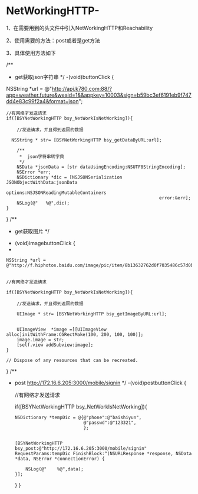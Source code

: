 # NetWorkingHTTP-

1、在需要用到的头文件中引入NetWorkingHTTP和Reachability




2、使用需要的方法：post或者是get方法


3、具体使用方法如下

/**
 *  get获取json字符串
 */
-(void)buttonClick
{
    
NSString *url = @"http://api.k780.com:88/?app=weather.future&weaid=1&&appkey=10003&sign=b59bc3ef6191eb9f747dd4e83c99f2a4&format=json";


    //有网络才发送请求
    if([BSYNetWorkingHTTP bsy_NetWorkIsNetWorking]){
    
        //发送请求，并且得到返回的数据
        
      NSString * str= [BSYNetWorkingHTTP bsy_getDataByURL:url];
        
        /**
         *  json字符串转字典
         */
        NSData *jsonData = [str dataUsingEncoding:NSUTF8StringEncoding];
        NSError *err;
        NSDictionary *dic = [NSJSONSerialization JSONObjectWithData:jsonData
                                                            options:NSJSONReadingMutableContainers
                                                              error:&err];
        NSLog(@"   %@",dic);
    }
}
/**
 *  get获取图片
 */
- (void)imagebuttonClick {
- 

    
    NSString *url = @"http://f.hiphotos.baidu.com/image/pic/item/8b13632762d0f7035486c57d0bfa513d2697c55f.jpg";


    //有网络才发送请求
    
    if([BSYNetWorkingHTTP bsy_NetWorkIsNetWorking]){
    
        //发送请求，并且得到返回的数据
        
        UIImage * str= [BSYNetWorkingHTTP bsy_getImageByURL:url];


        UIImageView  *image =[[UIImageView alloc]initWithFrame:CGRectMake(100, 200, 100, 100)];
        image.image = str;
        [self.view addSubview:image];
    }

    // Dispose of any resources that can be recreated.
}
/**
 *  post    http://172.16.6.205:3000/mobile/signin
 */
-(void)postbuttonClick
{


    //有网络才发送请求
    
    if([BSYNetWorkingHTTP bsy_NetWorkIsNetWorking]){
   
        NSDictionary *tempDic = @{@"phone":@"baishiyun",
                                  @"passwd":@"123321",
                                  };
                                  
                                  
        [BSYNetWorkingHTTP bsy_post:@"http://172.16.6.205:3000/mobile/signin" RequestParams:tempDic FinishBlock:^(NSURLResponse *response, NSData *data, NSError *connectionError) {
            
            NSLog(@"    %@",data);
        }];
        
    }
}
